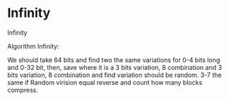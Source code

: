 # Infinity
Infinity

Algorithm Infinity:

We should take 64 bits and find two the same variations for 0-4 bits long and 0-32 bit, then, save where it is a 3 bits variation, 8 combination and 3 bits variation, 8 combination and find variation should be random.
3-7 the same if Random virision equal reverse and count how many blocks compress.

